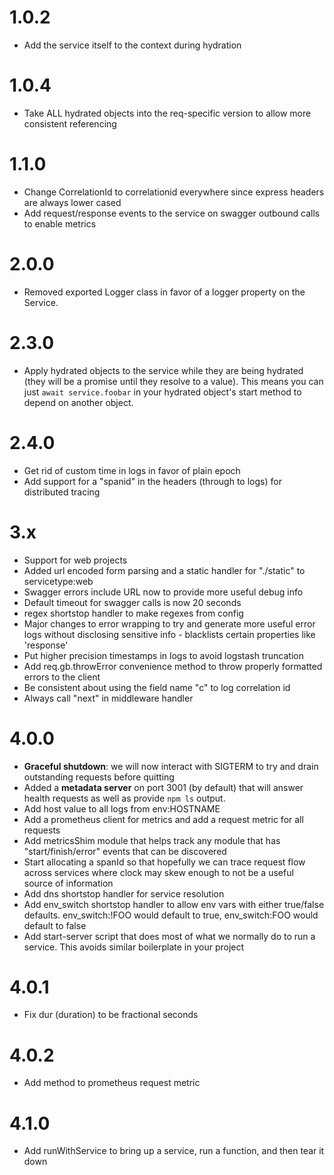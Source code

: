 1.0.2
=====
* Add the service itself to the context during hydration

1.0.4
=====
* Take ALL hydrated objects into the req-specific version to allow more consistent referencing

1.1.0
=====
* Change CorrelationId to correlationid everywhere since express headers are always lower cased
* Add request/response events to the service on swagger outbound calls to enable metrics

2.0.0
=====
* Removed exported Logger class in favor of a logger property on the Service.

2.3.0
=====
* Apply hydrated objects to the service while they are being hydrated (they will be a promise until they resolve to a value).
This means you can just `await service.foobar` in your hydrated object's start method to depend on another object.

2.4.0
=====
* Get rid of custom time in logs in favor of plain epoch
* Add support for a "spanid" in the headers (through to logs) for distributed tracing

3.x
=====
* Support for web projects
* Added url encoded form parsing and a static handler for "./static" to servicetype:web
* Swagger errors include URL now to provide more useful debug info
* Default timeout for swagger calls is now 20 seconds
* regex shortstop handler to make regexes from config
* Major changes to error wrapping to try and generate more useful error logs without disclosing sensitive info - blacklists certain properties like 'response'
* Put higher precision timestamps in logs to avoid logstash truncation
* Add req.gb.throwError convenience method to throw properly formatted errors to the client
* Be consistent about using the field name "c" to log correlation id
* Always call "next" in middleware handler

4.0.0
=====
* **Graceful shutdown**: we will now interact with SIGTERM to try and drain outstanding requests before quitting
* Added a **metadata server** on port 3001 (by default) that will answer health requests as well as provide `npm ls` output.
* Add host value to all logs from env:HOSTNAME
* Add a prometheus client for metrics and add a request metric for all requests
* Add metricsShim module that helps track any module that has "start/finish/error" events that can be discovered
* Start allocating a spanId so that hopefully we can trace request flow across services where clock may skew enough to not be a useful source of information
* Add dns shortstop handler for service resolution
* Add env_switch shortstop handler to allow env vars with either true/false defaults. env_switch:!FOO would default to true, env_switch:FOO would default to false
* Add start-server script that does most of what we normally do to run a service. This avoids similar boilerplate in your project

4.0.1
=====
* Fix dur (duration) to be fractional seconds

4.0.2
=====
* Add method to prometheus request metric

4.1.0
=====
* Add runWithService to bring up a service, run a function, and then tear it down